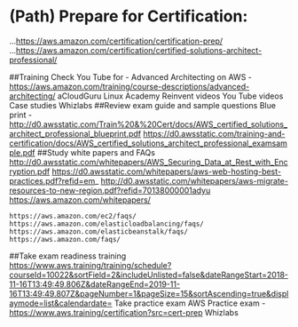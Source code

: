 # (Path) Prepare for Certification:
...https://aws.amazon.com/certification/certification-prep/
...https://aws.amazon.com/certification/certified-solutions-architect-professional/

##Training
	Check You Tube for - Advanced Architecting on AWS - https://aws.amazon.com/training/course-descriptions/advanced-architecting/
	aCloudGuru
	Linux Academy
	Reinvent videos
	You Tube videos
	Case studies
	Whizlabs
##Review exam guide and sample questions
	Blue print - http://d0.awsstatic.com/Train%20&%20Cert/docs/AWS_certified_solutions_architect_professional_blueprint.pdf
	https://d0.awsstatic.com/training-and-certification/docs/AWS_certified_solutions_architect_professional_examsample.pdf
##Study white papers and FAQs
	http://d0.awsstatic.com/whitepapers/AWS_Securing_Data_at_Rest_with_Encryption.pdf
	https://d0.awsstatic.com/whitepapers/aws-web-hosting-best-practices.pdf?refid=em_
	http://d0.awsstatic.com/whitepapers/aws-migrate-resources-to-new-region.pdf?refid=70138000001adyu
	https://aws.amazon.com/whitepapers/
	
	https://aws.amazon.com/ec2/faqs/
	https://aws.amazon.com/elasticloadbalancing/faqs/
	https://aws.amazon.com/elasticbeanstalk/faqs/
	https://aws.amazon.com/faqs/
##Take exam readiness training					
	https://www.aws.training/training/schedule?courseId=10022&sortField=2&includeUnlisted=false&dateRangeStart=2018-11-16T13:49:49.806Z&dateRangeEnd=2019-11-16T13:49:49.807Z&pageNumber=1&pageSize=15&sortAscending=true&displaymode=list&calendardate=
Take practice exam
	AWS Practice exam - https://www.aws.training/certification?src=cert-prep
	Whizlabs
